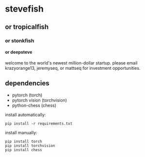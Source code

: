 # stevefish
## or tropicalfish
### or stonkfish
#### or deepsteve

welcome to the world's newest million-dollar startup. please email krazyorange13, jeremyseq, or mattseq for investment opportunities.

## dependencies
- pytorch (torch)
- pytorch vision (torchvision)
- python-chess (chess)

install automatically:
```
pip install -r requirements.txt
```
install manually:
```
pip install torch
pip install torchvision
pip install chess
```